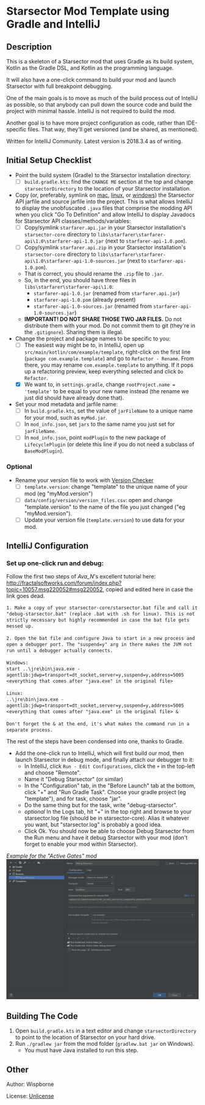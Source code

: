 # Starsector Mod Template using Gradle and IntelliJ

## Description

This is a skeleton of a Starsector mod that uses Gradle as its build system, Kotlin as the Gradle DSL, and Kotlin as the programming language.

It will also have a one-click command to build your mod and launch Starsector with full breakpoint debugging.

One of the main goals is to move as much of the build process out of IntelliJ as possible, so that anybody can pull down the source code and build the project with minimal hassle. IntelliJ is not required to build the mod.

Another goal is to have more project configuration as code, rather than IDE-specific files. That way, they'll get versioned (and be shared, as mentioned).

Written for IntelliJ Community. Latest version is 2018.3.4 as of writing.

## Initial Setup Checklist

- Point the build system (Gradle) to the Starsector installation directory:
  - [ ] `build.gradle.kts`: find the `CHANGE ME` section at the top and change `starsectorDirectory` to the location of your Starsector installation.
- Copy (or, preferably, symlink on [mac](https://www.google.com/search?q=how+to+make+symlink+mac), [linux](https://www.google.com/search?q=how+to+make+symlink+linux), or [windows](https://www.google.com/search?q=how+to+make+symlink+windows)) the Starsector API jarfile and source jarfile into the project. This is what allows IntelliJ to display the unobfuscated `.java` files that comprise the modding API when you click "Go To Definition" and allow IntelliJ to display Javadocs for Starsector API classes/methods/variables:
  - [ ] Copy/symlink `starfarer.api.jar` in your Starsector installation's `starsector-core` directory to `libs\starfarer\starfarer-api\1.0\starfarer-api-1.0.jar` (next to `starfarer-api-1.0.pom`).  
  - [ ] Copy/symlink `starfarer.api.zip` in your Starsector installation's `starsector-core` directory to `libs\starfarer\starfarer-api\1.0\starfarer-api-1.0-sources.jar` (next to `starfarer-api-1.0.pom`).
  - That is correct, you should rename the `.zip` file to `.jar`.
  - So, in the end, you should have three files in `libs\starfarer\starfarer-api\1.0`:
    - `starfarer-api-1.0.jar` (renamed from `starfarer.api.jar`)
    - `starfarer-api-1.0.pom` (already present)
    - `starfarer-api-1.0-sources.jar` (renamed from `starfarer-api-1.0-sources.jar`)
  - **IMPORTANT! DO NOT SHARE THOSE TWO JAR FILES.** Do not distribute them with your mod. Do not commit them to git (they're in the `.gitignore`). Sharing them is illegal.
- Change the project and package names to be specific to you:
  - [ ] The easiest way might be to, in IntelliJ, open up `src/main/kotlin/com/example/template`, right-click on the first line (`package com.example.template`) and go to `Refactor - Rename`. From there, you may rename `com.example.template` to anything. If it pops up a refactoring preview, keep everything selected and click `Do Refactor`. 
  - [x] We want to, in `settings.gradle`, change `rootProject.name = 'template'` to be equal to your new name instead (the rename we just did should have already done that).
- Set your mod metadata and jarfile name:
  - [ ] In `build.gradle.kts`, set the value of `jarFileName` to a unique name for your mod, such as `myMod.jar`.
  - [ ] In `mod_info.json`, set `jars` to the same name you just set for `jarFileName`.
  - [ ] In `mod_info.json`, point `modPlugin` to the new package of `LifecyclePlugin` (or delete this line if you do not need a subclass of `BaseModPlugin`).
  
### Optional

- Rename your version file to work with [Version Checker](http://fractalsoftworks.com/forum/index.php?topic=8181.0)
  - [ ] `template.version`: change "template" to the unique name of your mod (eg "myMod.version")
  - [ ] `data/config/version/version_files.csv`: open and change "template.version" to the name of the file you just changed ("eg "myMod.version").
  - [ ] Update your version file (`template.version`) to use data for your mod.

## IntelliJ Configuration

### Set up one-click run and debug:

Follow the first two steps of *Ava_N*'s excellent tutorial here: http://fractalsoftworks.com/forum/index.php?topic=10057.msg220052#msg220052, copied and edited here in case the link goes dead.


```text
1. Make a copy of your starsector-core/starsector.bat file and call it "debug-starsector.bat" (replace .bat with .sh for linux). This is not strictly necessary but highly recommended in case the bat file gets messed up.

2. Open the bat file and configure Java to start in a new process and open a debugger port. The "suspend=y" arg in there makes the JVM not run until a debugger actually connects.

Windows:
start ..\jre\bin\java.exe -agentlib:jdwp=transport=dt_socket,server=y,suspend=y,address=5005 <everything that comes after "java.exe" in the original file>

Linux:
..\jre\bin\java.exe -agentlib:jdwp=transport=dt_socket,server=y,suspend=y,address=5005 <everything that comes after "java.exe" in the original file> &

Don't forget the & at the end, it's what makes the command run in a separate process.
```

The rest of the steps have been condensed into one, thanks to Gradle.

- Add the one-click run to IntelliJ, which will first build our mod, then launch Starsector in debug mode, and finally attach our debugger to it:
  -  In IntelliJ, click `Run - Edit Configurations`, click the `+` in the top-left and choose "Remote".
  - Name it "Debug Starsector" (or similar)
  - In the "Configuration" tab, in the "Before Launch" tab at the bottom, click "+" and "Run Gradle Task". Choose your gradle project (eg "template"), and for task, choose "jar".
  - Do the same thing but for the task, write "debug-starsector".
  - *optional* In the Logs tab, hit "+" in the top right and browse to your starsector.log file (should be in starsector-core). Alias it whatever you want, but "starsector.log" is probably a good idea.
  - Click Ok. You should now be able to choose Debug Starsector from the Run menu and have it debug Starsector with your mod (don't forget to enable your mod within Starsector).

*Example for the "Active Gates" mod*
![Final Run Configuration](screenshots/runConfig.png "Final Run Configuration")

## Building The Code

1. Open `build.gradle.kts` in a text editor and change `starsectorDirectory` to point to the location of Starsector on your hard drive.
2. Run `./gradlew jar` from the mod folder (`gradlew.bat jar` on Windows).
   - You must have Java installed to run this step.

## Other

Author: Wispborne

License: [Unlicense](https://github.com/davidwhitman/starsector-mod-template/blob/master/LICENSE)
